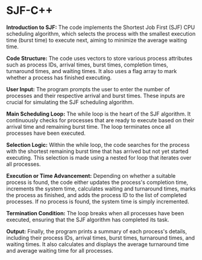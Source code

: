 # SJF-C++

**Introduction to SJF:** The code implements the Shortest Job First (SJF) CPU scheduling algorithm, which selects the process with the smallest execution time (burst time) to execute next, aiming to minimize the average waiting time.

**Code Structure:** The code uses vectors to store various process attributes such as process IDs, arrival times, burst times, completion times, turnaround times, and waiting times. It also uses a flag array to mark whether a process has finished executing.

**User Input:** The program prompts the user to enter the number of processes and their respective arrival and burst times. These inputs are crucial for simulating the SJF scheduling algorithm.

**Main Scheduling Loop:** The while loop is the heart of the SJF algorithm. It continuously checks for processes that are ready to execute based on their arrival time and remaining burst time. The loop terminates once all processes have been executed.

**Selection Logic:** Within the while loop, the code searches for the process with the shortest remaining burst time that has arrived but not yet started executing. This selection is made using a nested for loop that iterates over all processes.

**Execution or Time Advancement:** Depending on whether a suitable process is found, the code either updates the process's completion time, increments the system time, calculates waiting and turnaround times, marks the process as finished, and adds the process ID to the list of completed processes. If no process is found, the system time is simply incremented.

**Termination Condition:** The loop breaks when all processes have been executed, ensuring that the SJF algorithm has completed its task.

**Output:** Finally, the program prints a summary of each process's details, including their process IDs, arrival times, burst times, turnaround times, and waiting times. It also calculates and displays the average turnaround time and average waiting time for all processes.

